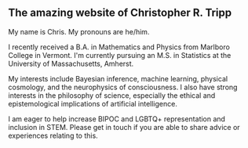 ## The amazing website of Christopher R. Tripp

My name is Chris.  My pronouns are he/him.

I recently received a B.A. in Mathematics and Physics from Marlboro College in Vermont.  I'm currently pursuing an M.S. in Statistics at the University of Massachusetts, Amherst.

My interests include Bayesian inference, machine learning, physical cosmology, and the neurophysics of consciousness.  I also have strong interests in the philosophy of science, especially the ethical and epistemological implications of artificial intelligence.

I am eager to help increase BIPOC and LGBTQ+ representation and inclusion in STEM.  Please get in touch if you are able to share advice or experiences relating to this.
